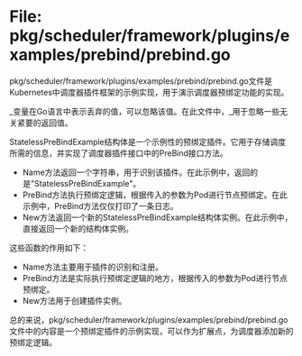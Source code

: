 # File: pkg/scheduler/framework/plugins/examples/prebind/prebind.go

pkg/scheduler/framework/plugins/examples/prebind/prebind.go文件是Kubernetes中调度器插件框架的示例实现，用于演示调度器预绑定功能的实现。

_变量在Go语言中表示丢弃的值，可以忽略该值。在此文件中，_用于忽略一些无关紧要的返回值。

StatelessPreBindExample结构体是一个示例性的预绑定插件。它用于存储调度所需的信息，并实现了调度器插件接口中的PreBind接口方法。

- Name方法返回一个字符串，用于识别该插件。在此示例中，返回的是"StatelessPreBindExample"。
- PreBind方法执行预绑定逻辑，根据传入的参数为Pod进行节点预绑定。在此示例中，PreBind方法仅仅打印了一条日志。
- New方法返回一个新的StatelessPreBindExample结构体实例。在此示例中，直接返回一个新的结构体实例。

这些函数的作用如下：
- Name方法主要用于插件的识别和注册。
- PreBind方法是实际执行预绑定逻辑的地方，根据传入的参数为Pod进行节点预绑定。
- New方法用于创建插件实例。

总的来说，pkg/scheduler/framework/plugins/examples/prebind/prebind.go文件中的内容是一个预绑定插件的示例实现，可以作为扩展点，为调度器添加新的预绑定逻辑。


